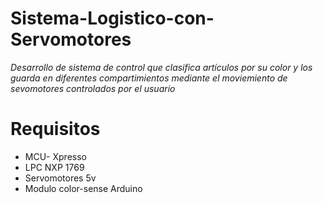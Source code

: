 # Sistema-Logistico-con-Servomotores

_Desarrollo de sistema de control que clasifica artículos por su color y los guarda en diferentes compartimientos mediante el moviemiento de sevomotores controlados por el usuario_

# Requisitos

* MCU- Xpresso
* LPC NXP 1769
* Servomotores 5v
* Modulo color-sense Arduino
